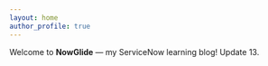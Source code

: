 ```yaml
---
layout: home
author_profile: true
---
```


Welcome to **NowGlide** — my ServiceNow learning blog!
Update 13.